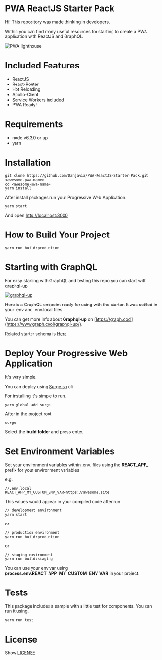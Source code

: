 # PWA ReactJS Starter Pack

Hi! This repository was made thinking in developers.

Within you can find many useful resources for starting to create a PWA application with ReactJS and GraphQL.

![PWA lighthouse](http://imgh.us/Screen_Shot_2017-02-24_at_8.37.33_PM.png)

# Included Features

- ReactJS
- React-Router
- Hot Reloading
- Apollo-Client
- Service Workers included
- PWA Ready!

# Requirements

- node v6.3.0 or up
- yarn

# Installation

```
git clone https://github.com/Danjavia/PWA-ReactJS-Starter-Pack.git <awesome-pwa-name>
cd <awesome-pwa-name>
yarn install
```

After install packages run your Progressive Web Application.

```
yarn start
```

And open [http://localhost:3000](http://localhost:3000)

# How to Build Your Project

```
yarn run build:production
```

# Starting with GraphQL

For easy starting with GraphQL and testing this repo you can start with graphql-up

[![graphql-up](http://static.graph.cool/images/graphql-up.svg)](https://www.graph.cool/graphql-up/new/?source=https://raw.githubusercontent.com/Danjavia/PWA-ReactJS-Starter-Pack/master/blog.schema)

Here is a GraphQL endpoint ready for using with the starter. It was settled in your .env and .env.local files

You can get more info about **Graphql-up** on [https://graph.cool](https://www.graph.cool/graphql-up/).

Related starter schema is [Here](https://github.com/Danjavia/PWA-ReactJS-Starter-Pack/blob/master/blog.schema)

# Deploy Your Progressive Web Application

It's very simple.

You can deploy using [Surge.sh](https://surge.sh) cli

For installing it's simple to run. 
 
```
yarn global add surge
```

After in the project root

```
surge
```

Select the **build folder** and press enter.


# Set Environment Variables

Set your environment variables within .env.<enviroment> files using the **REACT_APP_** prefix for your environment variables

e.g.

```
//.env.local
REACT_APP_MY_CUSTOM_ENV_VAR=https://awesome.site
```

This values would appear in your compiled code after run

```
// development environment
yarn start
```

or

```
// production environment
yarn run build:production
```

or

```
// staging environment
yarn run build:staging
```

You can use your env var using **process.env.REACT_APP_MY_CUSTOM_ENV_VAR** in your project.

# Tests

This package includes a sample with a little test for components. You can run it using.

```
yarn run test
```

# License

Show [LICENSE](https://github.com/Danjavia/PWA-ReactJS-Starter-Pack/blob/master/LICENSE)
